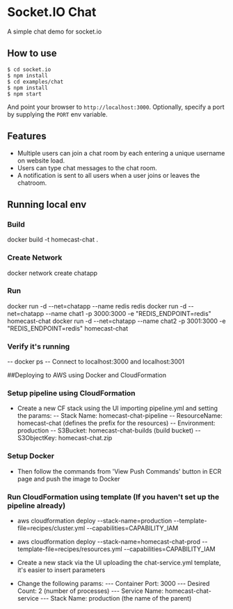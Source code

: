 
# Socket.IO Chat

A simple chat demo for socket.io

## How to use

```
$ cd socket.io
$ npm install
$ cd examples/chat
$ npm install
$ npm start
```

And point your browser to `http://localhost:3000`. Optionally, specify
a port by supplying the `PORT` env variable.

## Features

- Multiple users can join a chat room by each entering a unique username
on website load.
- Users can type chat messages to the chat room.
- A notification is sent to all users when a user joins or leaves
the chatroom.

## Running local env
### Build
docker build -t homecast-chat .

### Create Network
docker network create chatapp

### Run
docker run -d --net=chatapp --name redis redis
docker run -d --net=chatapp --name chat1 -p 3000:3000 -e "REDIS_ENDPOINT=redis" homecast-chat
docker run -d --net=chatapp --name chat2 -p 3001:3000 -e "REDIS_ENDPOINT=redis" homecast-chat

### Verify it's running
-- docker ps
-- Connect to localhost:3000 and localhost:3001


##Deploying to AWS using Docker and CloudFormation

### Setup pipeline using CloudFormation
- Create a new CF stack using the UI importing pipeline.yml and setting the params:
-- Stack Name: homecast-chat-pipeline
-- ResourceName: homecast-chat (defines the prefix for the resources)
-- Environment: production
-- S3Bucket: homecast-chat-builds (build bucket)
-- S3ObjectKey: homecast-chat.zip

### Setup Docker
- Then follow the commands from 'View Push Commands' button in ECR page and push the image to Docker

### Run CloudFormation using template (If you haven't set up the pipeline already)

- aws cloudformation deploy --stack-name=production --template-file=recipes/cluster.yml --capabilities=CAPABILITY_IAM

- aws cloudformation deploy --stack-name=homecast-chat-prod --template-file=recipes/resources.yml --capabilities=CAPABILITY_IAM

- Create a new stack via the UI uploading the chat-service.yml template, it's easier to insert parameters
- Change the following params: 
--- Container Port: 3000
--- Desired Count: 2 (number of processes)
--- Service Name: homecast-chat-service
--- Stack Name: production (the name of the parent)



